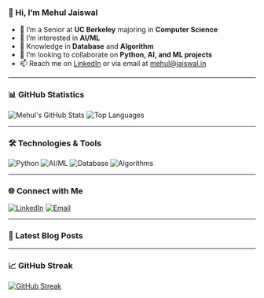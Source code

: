 ### 👋 Hi, I’m Mehul Jaiswal

- 👀 I’m a Senior at **UC Berkeley** majoring in **Computer Science**
- 👀 I’m interested in **AI/ML**
- 🌱 Knowledge in **Database** and **Algorithm**
- 💞️ I’m looking to collaborate on **Python, AI, and ML projects**
- 📫 Reach me on [LinkedIn](https://www.linkedin.com/in/mehul-jaiswal-0104b7221/) or via email at [mehul@jaiswal.in](mailto:mehul@jaiswal.in)

---

### 📊 GitHub Statistics

![Mehul's GitHub Stats](https://github-readme-stats.vercel.app/api?username=Mehul-Jaiswal&show_icons=true&theme=radical&count_private=true)
![Top Languages](https://github-readme-stats.vercel.app/api/top-langs/?username=Mehul-Jaiswal&layout=compact&theme=radical&count_private=true)

---

### 🛠️ Technologies & Tools

![Python](https://img.shields.io/badge/Python-3776AB?style=for-the-badge&logo=python&logoColor=white)
![AI/ML](https://img.shields.io/badge/AI%2FML-FF6F00?style=for-the-badge&logo=ai&logoColor=white)
![Database](https://img.shields.io/badge/Database-4E73DF?style=for-the-badge&logo=database&logoColor=white)
![Algorithms](https://img.shields.io/badge/Algorithms-36CFC9?style=for-the-badge&logo=algorithm&logoColor=white)

---

### 🌐 Connect with Me

[![LinkedIn](https://img.shields.io/badge/LinkedIn-0A66C2?style=for-the-badge&logo=linkedin&logoColor=white)](https://www.linkedin.com/in/mehul-jaiswal-0104b7221/)
[![Email](https://img.shields.io/badge/Email-D14836?style=for-the-badge&logo=gmail&logoColor=white)](mailto:mehul@jaiswal.in)

---

### 📝 Latest Blog Posts

<!-- BLOG-POST-LIST:START -->
<!-- BLOG-POST-LIST:END -->

---

### 📈 GitHub Streak

[![GitHub Streak](https://github-readme-streak-stats.herokuapp.com/?user=Mehul-Jaiswal&theme=radical)](https://git.io/streak-stats)
